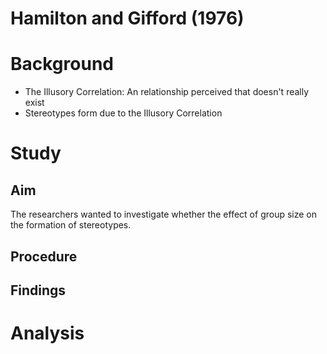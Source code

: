 # Hamilton and Gifford (1976)

# Background

- The Illusory Correlation: An relationship perceived that doesn't really exist
- Stereotypes form due to the Illusory Correlation

# Study

## Aim

The researchers wanted to investigate whether the effect of group size on the formation of stereotypes.

## Procedure

## Findings

# Analysis
